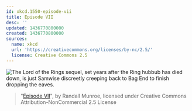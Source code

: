 ```yaml
---
id: xkcd.1550-episode-vii
title: Episode VII
desc: ''
updated: 1436770800000
created: 1436770800000
sources:
  name: xkcd
  url: 'https://creativecommons.org/licenses/by-nc/2.5/'
  license: Creative Commons 2.5
---
```

![The Lord of the Rings sequel, set years after the Ring hubbub has died down, is just Samwise discreetly creeping back to Bag End to finish dropping the eaves.](https://imgs.xkcd.com/comics/episode_vii.png)
> "[Episode VII](https://xkcd.com/1550/)", by Randall Munroe, licensed under Creative Commons Attribution-NonCommercial 2.5 License
